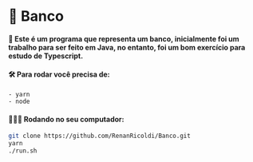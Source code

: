 # 🏦 Banco

#### 📝 Este é um programa que representa um banco, inicialmente foi um trabalho para ser feito em Java, no entanto, foi um bom exercício para estudo de Typescript.

#### 🛠 Para rodar você precisa de:
    - yarn
    - node

#### 👨🏼‍💻 Rodando no seu computador:
```bash
git clone https://github.com/RenanRicoldi/Banco.git
yarn
./run.sh
```